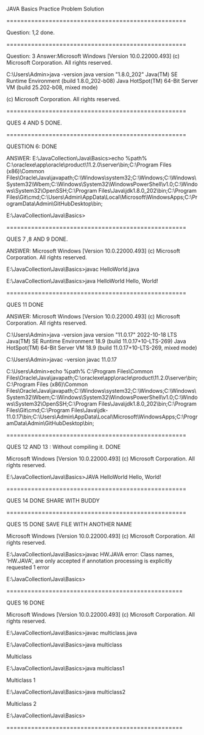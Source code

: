 JAVA Basics Practice Problem Solution

===================================================


Question: 1,2 done.

===================================================


Question: 3
Answer:Microsoft Windows [Version 10.0.22000.493]
(c) Microsoft Corporation. All rights reserved.

C:\Users\Admin>java -version
java version "1.8.0_202"
Java(TM) SE Runtime Environment (build 1.8.0_202-b08)
Java HotSpot(TM) 64-Bit Server VM (build 25.202-b08, mixed mode)

(c) Microsoft Corporation. All rights reserved.


===================================================


QUES 4 AND 5 DONE.


===================================================


QUESTION 6: DONE 

ANSWER:
E:\JavaCollection\Java\Basics>echo %path%
C:\oraclexe\app\oracle\product\11.2.0\server\bin;C:\Program Files (x86)\Common Files\Oracle\Java\javapath;C:\Windows\system32;C:\Windows;C:\Windows\System32\Wbem;C:\Windows\System32\WindowsPowerShell\v1.0\;C:\Windows\System32\OpenSSH\;C:\Program Files\Java\jdk1.8.0_202\bin;C:\Program Files\Git\cmd;C:\Users\Admin\AppData\Local\Microsoft\WindowsApps;C:\ProgramData\Admin\GitHubDesktop\bin;

E:\JavaCollection\Java\Basics>


===================================================


QUES 7 ,8 AND 9 DONE.

ANSWER:
Microsoft Windows [Version 10.0.22000.493]
(c) Microsoft Corporation. All rights reserved.

E:\JavaCollection\Java\Basics>javac HelloWorld.java

E:\JavaCollection\Java\Basics>java HelloWorld
Hello, World!


===================================================


QUES 11 DONE

ANSWER:
Microsoft Windows [Version 10.0.22000.493]
(c) Microsoft Corporation. All rights reserved.

C:\Users\Admin>java -version
java version "11.0.17" 2022-10-18 LTS
Java(TM) SE Runtime Environment 18.9 (build 11.0.17+10-LTS-269)
Java HotSpot(TM) 64-Bit Server VM 18.9 (build 11.0.17+10-LTS-269, mixed mode)

C:\Users\Admin>javac -version
javac 11.0.17

C:\Users\Admin>echo %path%
C:\Program Files\Common Files\Oracle\Java\javapath;C:\oraclexe\app\oracle\product\11.2.0\server\bin;C:\Program Files (x86)\Common Files\Oracle\Java\javapath;C:\Windows\system32;C:\Windows;C:\Windows\System32\Wbem;C:\Windows\System32\WindowsPowerShell\v1.0\;C:\Windows\System32\OpenSSH\;C:\Program Files\Java\jdk1.8.0_202\bin;C:\Program Files\Git\cmd;C:\Program Files\Java\jdk-11.0.17\bin;C:\Users\Admin\AppData\Local\Microsoft\WindowsApps;C:\ProgramData\Admin\GitHubDesktop\bin;



===================================================


QUES 12 AND 13 : Without compiling it.
DONE

Microsoft Windows [Version 10.0.22000.493]
(c) Microsoft Corporation. All rights reserved.

E:\JavaCollection\Java\Basics>JAVA HelloWorld
Hello, World!

===================================================


QUES 14 DONE SHARE WITH BUDDY


===================================================

QUES 15
DONE
SAVE FILE WITH ANOTHER NAME

Microsoft Windows [Version 10.0.22000.493]
(c) Microsoft Corporation. All rights reserved.

E:\JavaCollection\Java\Basics>javac HW.JAVA
error: Class names, 'HW.JAVA', are only accepted if annotation processing is explicitly requested
1 error

E:\JavaCollection\Java\Basics>


==================================================


QUES 16
DONE

Microsoft Windows [Version 10.0.22000.493]
(c) Microsoft Corporation. All rights reserved.

E:\JavaCollection\Java\Basics>javac multiclass.java

E:\JavaCollection\Java\Basics>java multiclass

Multiclass

E:\JavaCollection\Java\Basics>java multiclass1

Multiclass 1

E:\JavaCollection\Java\Basics>java multiclass2

Multiclass 2

E:\JavaCollection\Java\Basics>


==================================================



